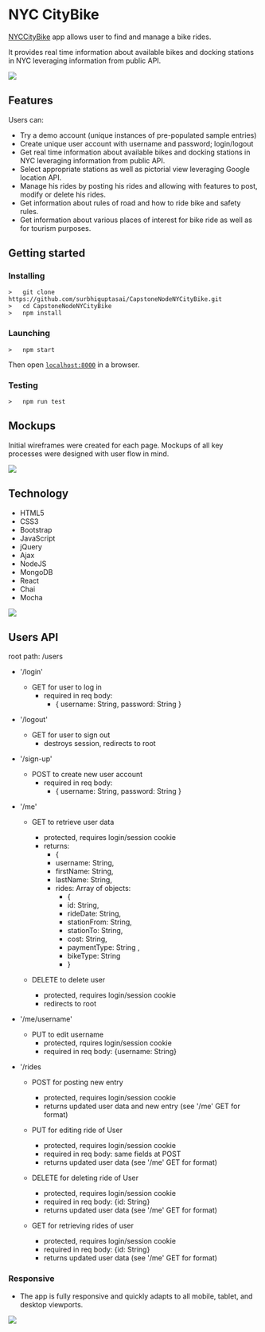 <h1>NYC CityBike</h1>

<p><a href="https://capstonenodenycitybike.herokuapp.com/">NYCCityBike</a> app allows user to find and manage a bike rides. </p>
<p>It provides real time information about available bikes and docking stations in NYC leveraging information from public API.</p>

<img src="public/img/nycbikeAppF.png">

## Features ##

Users can:

- Try a demo account (unique instances of pre-populated sample entries)
- Create unique user account with username and password; login/logout
- Get real time information about available bikes and docking stations in NYC leveraging information from public API.
- Select appropriate stations as well as pictorial view leveraging Google location API.
- Manage his rides by posting his rides and allowing with features to post, modify or delete his rides.
- Get information  about rules of road and how to ride bike and safety rules.
- Get information about various places of interest for bike ride as well as for tourism purposes.


## Getting started
### Installing
```
>   git clone https://github.com/surbhiguptasai/CapstoneNodeNYCityBike.git
>   cd CapstoneNodeNYCityBike
>   npm install
```
### Launching
```
>   npm start
```
Then open [`localhost:8000`](http://localhost:8080) in a browser.
### Testing
```
>   npm run test
```

<h2>Mockups</h2>
<p>Initial wireframes were created for each page. Mockups of all key processes were designed with user flow in mind.</p>
<img src="public/img/nycbikeApp-mockup.png">


<h2>Technology</h2>
<ul>
  <li>HTML5</li>
  <li>CSS3</li>
  <li>Bootstrap</li>
  <li>JavaScript</li>
  <li>jQuery</li>
  <li>Ajax</li>
  <li>NodeJS</li>
  <li>MongoDB</li>
   <li>React</li>
  <li>Chai</li>
   <li>Mocha</li>
</ul>
<img src="public/img/nycbikeApp-tech.png">



## Users API ##

root path: /users

- '/login' 

	- GET for user to log in
		- required in req body:
			- { username: String, password: String }

- '/logout'

	- GET for user to sign out
		- destroys session, redirects to root

- '/sign-up'

	- POST to create new user account
		- required in req body:
			- { username: String, password: String }

- '/me'

	- GET to retrieve user data
		- protected, requires login/session cookie
		- returns:
			- { 
			- username: String,
			- firstName: String,
			- lastName: String,
			- rides: Array of objects:
				- { 
				- id: String,
				- rideDate: String,
				- stationFrom: String,
				- stationTo: String,
				- cost: String,
				- paymentType: String ,
				- bikeType: String
				- }
				
	- DELETE to delete user
		- protected, requires login/session cookie
		- redirects to root
				
- '/me/username'

	- PUT to edit username
		- protected, rquires login/session cookie
		- required in req body: {username: String}


- '/rides

	- POST for posting new entry
		- protected, requires login/session cookie
		- returns updated user data and new entry (see '/me' GET for format)

	- PUT for editing ride of User
		- protected, requires login/session cookie
		- required in req body: same fields at POST
		- returns updated user data (see '/me' GET for format)
	
	- DELETE for deleting ride of User
		- protected, requires login/session cookie
		- required in req body: {id: String}
		- returns updated user data (see '/me' GET for format)
		
	- GET for retrieving rides of user
        - protected, requires login/session cookie
        - required in req body: {id: String}
        - returns updated user data (see '/me' GET for format)

<h3>Responsive</h3>
<ul>
  <li>The app is fully responsive and quickly adapts to all mobile, tablet, and desktop viewports.</li>
</ul>
<img src="public/img/nycbikeR2.png">

